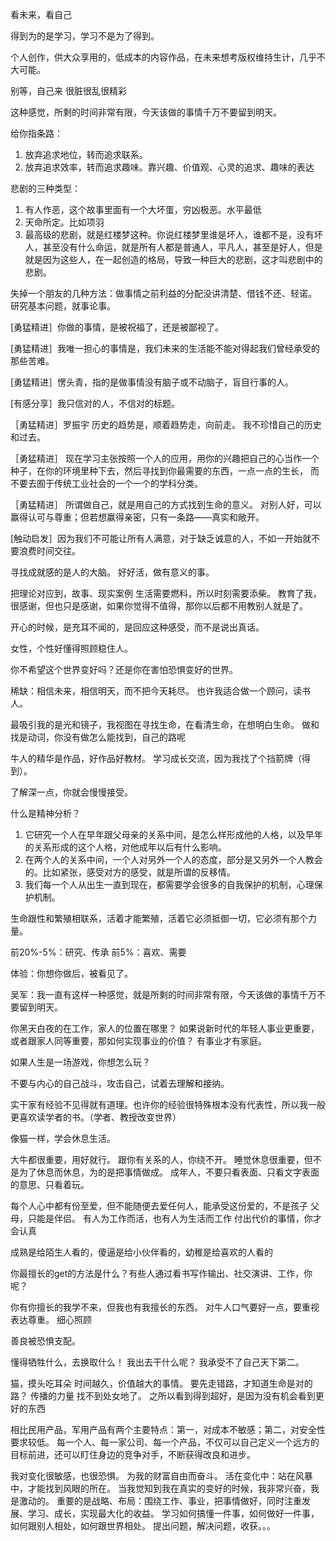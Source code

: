 看未来，看自己

得到为的是学习，学习不是为了得到。

个人创作，供大众享用的，低成本的内容作品，在未来想考版权维持生计，几乎不大可能。

别等，自己来
很脏很乱很精彩

这种感觉，所剩的时间非常有限，今天该做的事情千万不要留到明天。

给你指条路：
1. 放弃追求地位，转而追求联系。
2. 放弃追求效率，转而追求趣味。靠兴趣、价值观、心灵的追求、趣味的表达

悲剧的三种类型：
1. 有人作恶，这个故事里面有一个大坏蛋，穷凶极恶。水平最低
2. 天命所定。比如项羽
3. 最高级的悲剧，就是红楼梦这种。你说红楼梦里谁是坏人，谁都不是，没有坏人，甚至没有什么命运，就是所有人都是普通人，平凡人，甚至是好人，但是就是因为这些人，在一起创造的格局，导致一种巨大的悲剧，这才叫悲剧中的悲剧。

失掉一个朋友的几种方法：做事情之前利益的分配没讲清楚、借钱不还、轻诺。
研究基本问题，就事论事。

[勇猛精进］你做的事情，是被祝福了，还是被鄙视了。

[勇猛精进］我唯一担心的事情是，我们未来的生活能不能对得起我们曾经承受的那些苦难。

[勇猛精进］愣头青，指的是做事情没有脑子或不动脑子，盲目行事的人。

[有感分享］我只信对的人，不信对的标题。

［勇猛精进］罗振宇
历史的趋势是，顺着趋势走，向前走。
我不珍惜自己的历史和过去。

［勇猛精进］
现在学习主张按照一个人的应用，用你的兴趣把自己的心当作一个种子，在你的环境里种下去，然后寻找到你最需要的东西，一点一点的生长， 而不要去囿于传统工业社会的一个一个的学科分类。

［勇猛精进］
所谓做自己，就是用自己的方式找到生命的意义。
对别人好，可以赢得认可与尊重；但若想赢得亲密，只有一条路——真实和敞开。

[触动启发］因为我们不可能让所有人满意，对于缺乏诚意的人，不如一开始就不要浪费时间交往。

寻找成就感的是人的大脑。
好好活，做有意义的事。

把理论对应到，故事、现实案例
生活需要燃料，所以时刻需要添柴。
教育了我，很感谢，但也只是感谢，如果你觉得不值得，那你以后都不用教别人就是了。

开心的时候，是充耳不闻的，是回应这种感受，而不是说出真话。

女性，个性好懂得照顾稳住人。

你不希望这个世界变好吗？还是你在害怕恐惧变好的世界。

稀缺：相信未来，相信明天，而不把今天耗尽。
也许我适合做一个顾问，读书人。

最吸引我的是光和镜子，我视图在寻找生命，在看清生命，在想明白生命。
做和找是动词，你没有做怎么能找到，自己的路呢

牛人的精华是作品，好作品好教材。
学习成长交流，因为我找了个挡箭牌（得到）。

了解深一点，你就会慢慢接受。

什么是精神分析？
1. 它研究一个人在早年跟父母亲的关系中间，是怎么样形成他的人格，以及早年的关系形成的这个人格，对他成年以后有什么影响。
2. 在两个人的关系中间，一个人对另外一个人的态度，部分是又另外一个人教会的。比如紧张，感受对方的感受，就是所谓的反移情。
3. 我们每一个人从出生一直到现在，都需要学会很多的自我保护的机制，心理保护机制。

生命跟性和繁殖相联系，活着才能繁殖，活着它必须抵御一切，它必须有那个力量。

前20%-5%：研究、传承
前5%：喜欢、需要

体验：你想你做后，被看见了。

吴军：我一直有这样一种感觉，就是所剩的时间非常有限，今天该做的事情千万不要留到明天。

你黑天白夜的在工作，家人的位置在哪里？
如果说新时代的年轻人事业更重要，或者跟家人同等重要，那如何实现事业的价值？
有事业才有家庭。


如果人生是一场游戏，你想怎么玩？

不要与内心的自己战斗，攻击自己，试着去理解和接纳。

实干家有经验不见得就有道理。也许你的经验很特殊根本没有代表性，所以我一般更喜欢读学者的书。（学者、教授改变世界）

像猫一样，学会休息生活。

大牛都很重要，用好就行。
跟你有关系的人，你绕不开。
睡觉休息很重要，但不是为了休息而休息，为的是把事情做成。
成年人，不要只看表面、只看文字表面的意思、只看着玩。

每个人心中都有份至爱，但不能随便去爱任何人，能承受这份爱的，不是孩子 父母，只能是伴侣。
有人为工作而活，也有人为生活而工作
付出代价的事情，你才会认真

成熟是给陌生人看的，傻逼是给小伙伴看的，幼稚是给喜欢的人看的

你最擅长的get的方法是什么？有些人通过看书写作输出、社交演讲、工作，你呢？


你有你擅长的我学不来，但我也有我擅长的东西。
对牛人口气要好一点，要重视表达尊重。
细心照顾

善良被恐惧支配。

懂得牺牲什么，去换取什么！
我出去干什么呢？
我承受不了自己天下第二。

猫，摸头吃耳朵
时间越久，价值越大的事情。
要先走错路，才知道生命是对的路？
传播的力量
找不到处女地了。
之所以看到得到超好，是因为没有机会看到更好的东西

相比民用产品，军用产品有两个主要特点：第一，对成本不敏感；第二，对安全性要求较低。
每一个人、每一家公司、每一个产品，不仅可以自己定义一个远方的目标前进，还可以盯住身边的竞争对手，不断获得改良和进步。

我对变化很敏感，也很恐惧。
为我的财富自由而奋斗。
活在变化中：站在风暴中，才能找到风眼的所在。
当我觉知到我在真实的变好的时候，我非常兴奋，我是激动的。
重要的是战略、布局：围绕工作、事业，把事情做好，同时注重发展、学习、成长，实现最大化的收益。
学习如何搞懂一件事，如何做好一件事，如何跟别人相处，如何跟世界相处。
提出问题，解决问题，收获。。。

